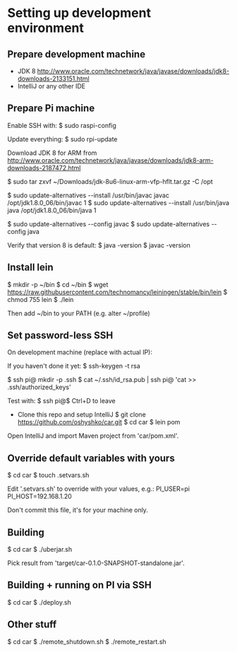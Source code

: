 Setting up development environment
==================================


Prepare development machine
---------------------------
- JDK 8 http://www.oracle.com/technetwork/java/javase/downloads/jdk8-downloads-2133151.html
- IntelliJ or any other IDE


Prepare Pi machine
------------------
Enable SSH with:
$ sudo raspi-config

Update everything:
$ sudo rpi-update

Download JDK 8 for ARM from http://www.oracle.com/technetwork/java/javase/downloads/jdk8-arm-downloads-2187472.html

$ sudo tar zxvf ~/Downloads/jdk-8u6-linux-arm-vfp-hflt.tar.gz -C /opt

$ sudo update-alternatives --install /usr/bin/javac javac /opt/jdk1.8.0_06/bin/javac 1
$ sudo update-alternatives --install /usr/bin/java java /opt/jdk1.8.0_06/bin/java 1

$ sudo update-alternatives --config javac
$ sudo update-alternatives --config java

Verify that version 8 is default:
$ java -version
$ javac -version


Install lein
------------
$ mkdir -p ~/bin
$ cd ~/bin
$ wget https://raw.githubusercontent.com/technomancy/leiningen/stable/bin/lein
$ chmod 755 lein
$ ./lein

Then add ~/bin to your PATH (e.g. alter ~/profile)


Set password-less SSH
---------------------
On development machine (replace <PI-HOST> with actual IP):

If you haven't done it yet:
$ ssh-keygen -t rsa

$ ssh pi@<PI-HOST> mkdir -p .ssh
$ cat ~/.ssh/id_rsa.pub | ssh pi@<PI-HOST> 'cat >> .ssh/authorized_keys'

Test with:
$ ssh pi@$<PI-HOST>
Ctrl+D to leave

- Clone this repo and setup IntelliJ 
$ git clone https://github.com/oshyshko/car.git
$ cd car
$ lein pom

Open IntelliJ and import Maven project from 'car/pom.xml'.


Override default variables with yours
-------------------------------------
$ cd car
$ touch .setvars.sh

Edit '.setvars.sh' to override with your values, e.g.:
PI_USER=pi
PI_HOST=192.168.1.20

Don't commit this file, it's for your machine only.


Building
--------
$ cd car
$ ./uberjar.sh

Pick result from 'target/car-0.1.0-SNAPSHOT-standalone.jar'.


Building + running on PI via SSH
----------------------------------
$ cd car
$ ./deploy.sh


Other stuff
-----------
$ cd car
$ ./remote_shutdown.sh
$ ./remote_restart.sh
